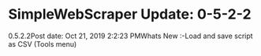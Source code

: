 # SimpleWebScraper Update: 0-5-2-2

0.5.2.2Post date: Oct 21, 2019 2:2:23 PMWhats New :-Load and save script as CSV (Tools menu)